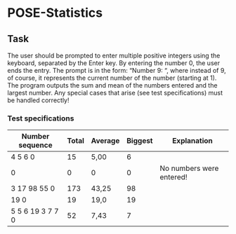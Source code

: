 # POSE-Statistics


## Task 

The user should be prompted to enter multiple positive integers using the
keyboard, separated by the Enter key. By entering the number 0, the user ends
the entry.
The prompt is in the form: “Number 9: “, where instead of 9, of course, it
represents the current number of the number (starting at 1).
The program outputs the sum and mean of the numbers entered and the largest number.
Any special cases that arise (see test specifications) must be handled correctly!

### Test specifications

| Number sequence    | Total    | Average    | Biggest | Explanation    |
|---------------- | --------------- | --------------- | -------- | --------------- |
| 4 5 6 0    | 15    | 5,00    | 6    | |
| 0    | 0   | 0   | 0   | No numbers were entered! |
| 3 17 98 55 0   | 173   | 43,25   | 98   | |
| 19 0   | 19   | 19,0   | 19   | |
| 5 5 6 19 3 7 7 0 | 52 | 7,43 | 7 | |


